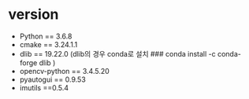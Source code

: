 


# version
- Python == 3.6.8
- cmake == 3.24.1.1
- dlib == 19.22.0 (dlib의 경우 conda로 설치 ### conda install -c conda-forge dlib )
- opencv-python == 3.4.5.20
- pyautogui == 0.9.53
- imutils ==0.5.4
